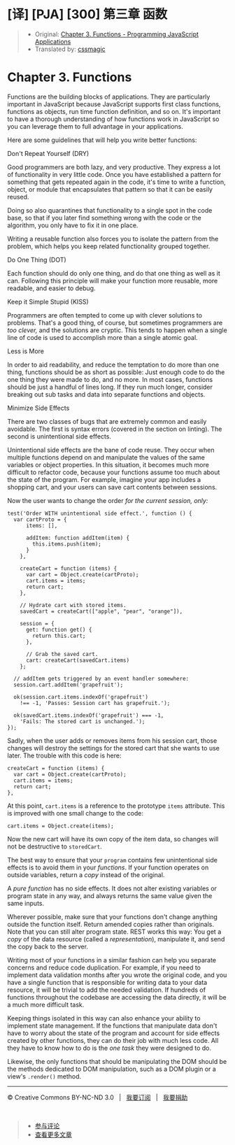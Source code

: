 # [译] [PJA] [300] 第三章 函数

> * Original: [Chapter 3. Functions - Programming JavaScript Applications](http://chimera.labs.oreilly.com/books/1234000000262/ch03.html)
> * Translated by: [cssmagic](https://github.com/cssmagic)

# Chapter 3. Functions

Functions are the building blocks of applications. They are particularly important in JavaScript because JavaScript supports first class functions, functions as objects, run time function definition, and so on. It's important to have a thorough understanding of how functions work in JavaScript so you can leverage them to full advantage in your applications.

Here are some guidelines that will help you write better functions:

Don't Repeat Yourself (DRY)

Good programmers are both lazy, and very productive. They express a lot of functionality in very little code. Once you have established a pattern for something that gets repeated again in the code, it's time to write a function, object, or module that encapsulates that pattern so that it can be easily reused.

Doing so also quarantines that functionality to a single spot in the code base, so that if you later find something wrong with the code or the algorithm, you only have to fix it in one place.

Writing a reusable function also forces you to isolate the pattern from the problem, which helps you keep related functionality grouped together.

Do One Thing (DOT)

Each function should do only one thing, and do that one thing as well as it can. Following this principle will make your function more reusable, more readable, and easier to debug.

Keep it Simple Stupid (KISS)

Programmers are often tempted to come up with clever solutions to problems. That's a good thing, of course, but sometimes programmers are _too clever,_ and the solutions are cryptic. This tends to happen when a single line of code is used to accomplish more than a single atomic goal.

Less is More

In order to aid readability, and reduce the temptation to do more than one thing, functions should be as short as possible: Just enough code to do the one thing they were made to do, and no more. In most cases, functions should be just a handful of lines long. If they run much longer, consider breaking out sub tasks and data into separate functions and objects.

Minimize Side Effects

There are two classes of bugs that are extremely common and easily avoidable. The first is syntax errors (covered in the section on linting). The second is unintentional side effects.

Unintentional side effects are the bane of code reuse. They occur when multiple functions depend on and manipulate the values of the same variables or object properties. In this situation, it becomes much more difficult to refactor code, because your functions assume too much about the state of the program. For example, imagine your app includes a shopping cart, and your users can save cart contents between sessions.

Now the user wants to change the order _for the current session, only:_

    test('Order WITH unintentional side effect.', function () {
      var cartProto = {
          items: [],

          addItem: function addItem(item) {
            this.items.push(item);
          }
        },

        createCart = function (items) {
          var cart = Object.create(cartProto);
          cart.items = items;
          return cart;
        },

        // Hydrate cart with stored items.
        savedCart = createCart(["apple", "pear", "orange"]),

        session = {
          get: function get() {
            return this.cart;
          },

          // Grab the saved cart.
          cart: createCart(savedCart.items)
        };

      // addItem gets triggered by an event handler somewhere:
      session.cart.addItem('grapefruit');

      ok(session.cart.items.indexOf('grapefruit')
        !== -1, 'Passes: Session cart has grapefruit.');

      ok(savedCart.items.indexOf('grapefruit') === -1,
        'Fails: The stored cart is unchanged.');
    });

Sadly, when the user adds or removes items from his session cart, those changes will destroy the settings for the stored cart that she wants to use later. The trouble with this code is here:

    createCart = function (items) {
      var cart = Object.create(cartProto);
      cart.items = items;
      return cart;
    },

At this point, `cart.items` is a reference to the prototype `items` attribute. This is improved with one small change to the code:

    cart.items = Object.create(items);

Now the new cart will have its own copy of the item data, so changes will not be destructive to `storedCart`.

The best way to ensure that your `program` contains few unintentional side effects is to avoid them in your _functions_. If your function operates on outside variables, return a _copy_ instead of the original.

A _pure function_ has no side effects. It does not alter existing variables or program state in any way, and always returns the same value given the same inputs.

Wherever possible, make sure that your functions don't change anything outside the function itself. Return amended copies rather than originals. Note that you can still alter program state. REST works this way: You get a _copy_ of the data resource (called a _representation_), manipulate it, and send the copy back to the server.

Writing most of your functions in a similar fashion can help you separate concerns and reduce code duplication. For example, if you need to implement data validation months after you wrote the original code, and you have a single function that is responsible for writing data to your data resource, it will be trivial to add the needed validation. If hundreds of functions throughout the codebase are accessing the data directly, it will be a much more difficult task.

Keeping things isolated in this way can also enhance your ability to implement state management. If the functions that manipulate data don't have to worry about the state of the program and account for side effects created by other functions, they can do their job with much less code. All they have to know how to do is the _one task_ they were designed to do.

Likewise, the only functions that should be manipulating the DOM should be the methods dedicated to DOM manipulation, such as a DOM plugin or a view's `.render()` method.

***

&copy; Creative Commons BY-NC-ND 3.0 &nbsp; | &nbsp; [我要订阅](http://www.cssmagic.net/blog/subscribe) &nbsp; | &nbsp; [我要捐助](http://www.cssmagic.net/blog/donate)

&nbsp;
> * [参与评论](https://github.com/cssmagic/blog/issues/XXXXXXXXXX)
> * [查看更多文章](https://github.com/cssmagic/blog/issues?state=open)
